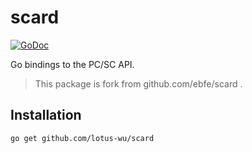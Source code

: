 scard
=====

[![GoDoc](https://godoc.org/github.com/lotus-wu/scard?status.svg)](https://godoc.org/github.com/lotus-wu/scard)

Go bindings to the PC/SC API.
> This package is fork from github.com/ebfe/scard .

## Installation

	go get github.com/lotus-wu/scard

